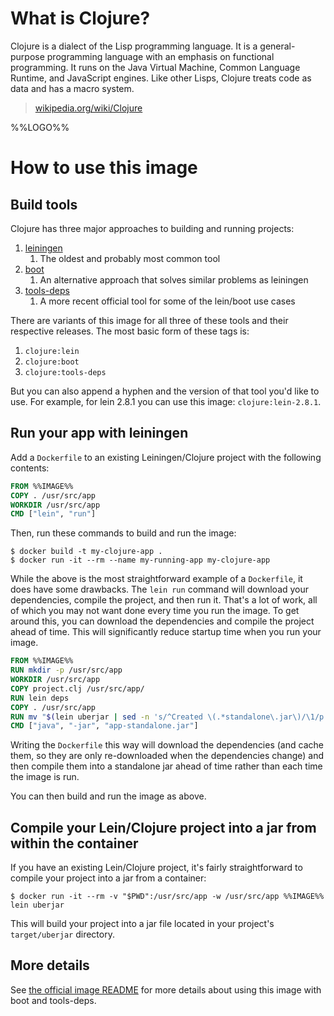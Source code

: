 # What is Clojure?

Clojure is a dialect of the Lisp programming language. It is a general-purpose programming language with an emphasis on functional programming. It runs on the Java Virtual Machine, Common Language Runtime, and JavaScript engines. Like other Lisps, Clojure treats code as data and has a macro system.

> [wikipedia.org/wiki/Clojure](http://en.wikipedia.org/wiki/Clojure)

%%LOGO%%

# How to use this image

## Build tools

Clojure has three major approaches to building and running projects:

1. [leiningen](https://leiningen.org)
    1. The oldest and probably most common tool
1. [boot](http://boot-clj.com)
    1. An alternative approach that solves similar problems as leiningen
1. [tools-deps](https://clojure.org/guides/deps_and_cli)
    1. A more recent official tool for some of the lein/boot use cases

There are variants of this image for all three of these tools and their
respective releases. The most basic form of these tags is:

1. `clojure:lein`
1. `clojure:boot`
1. `clojure:tools-deps`

But you can also append a hyphen and the version of that tool you'd like to
use. For example, for lein 2.8.1 you can use this image: `clojure:lein-2.8.1`.

## Run your app with leiningen

Add a `Dockerfile` to an existing Leiningen/Clojure project with the following
contents:

```dockerfile
FROM %%IMAGE%%
COPY . /usr/src/app
WORKDIR /usr/src/app
CMD ["lein", "run"]
```

Then, run these commands to build and run the image:

```console
$ docker build -t my-clojure-app .
$ docker run -it --rm --name my-running-app my-clojure-app
```

While the above is the most straightforward example of a `Dockerfile`, it does
have some drawbacks. The `lein run` command will download your dependencies,
compile the project, and then run it. That's a lot of work, all of which you
may not want done every time you run the image. To get around this, you can
download the dependencies and compile the project ahead of time. This will
significantly reduce startup time when you run your image.

```dockerfile
FROM %%IMAGE%%
RUN mkdir -p /usr/src/app
WORKDIR /usr/src/app
COPY project.clj /usr/src/app/
RUN lein deps
COPY . /usr/src/app
RUN mv "$(lein uberjar | sed -n 's/^Created \(.*standalone\.jar\)/\1/p')" app-standalone.jar
CMD ["java", "-jar", "app-standalone.jar"]
```

Writing the `Dockerfile` this way will download the dependencies (and cache them, so they are only re-downloaded when the dependencies change) and then compile them into a standalone jar ahead of time rather than each time the image is run.

You can then build and run the image as above.

## Compile your Lein/Clojure project into a jar from within the container

If you have an existing Lein/Clojure project, it's fairly straightforward to compile your project into a jar from a container:

```console
$ docker run -it --rm -v "$PWD":/usr/src/app -w /usr/src/app %%IMAGE%% lein uberjar
```

This will build your project into a jar file located in your project's `target/uberjar` directory.

## More details

See [the official image README](https://github.com/Quantisan/docker-clojure/blob/master/README.md)
for more details about using this image with boot and tools-deps.
